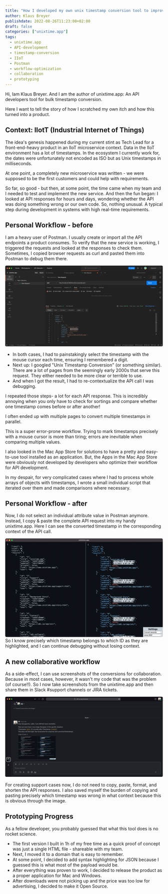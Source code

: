 ```yaml
---
title: "How I developed my own unix timestamp conversion tool to improve API developer workflows"
author: Klaus Breyer
publishdate: 2022-08-26T11:23:00+02:00
draft: false
categories: ["unixtime.app"]
tags:
  - unixtime.app
  - API-development
  - timestamp-conversion
  - IIoT
  - Postman
  - workflow-optimization
  - collaboration
  - prototyping
---
```


Hi, Iam Klaus Breyer. And I am the author of unixtime.app: An API developers tool for bulk timestamp conversion.

Here I want to tell the story of how I scratched my own itch and how this turned into a product.

## Context: IIotT (Industrial Internet of Things)

The idea's genesis happened during my current stint as Tech Lead for a front-end-heavy product in an IIoT microservice context. Data in the IIoT environment has a lot of timestamps. In the ecosystem I currently work for, the dates were unfortunately not encoded as ISO but as Unix timestamps in milliseconds.

At one point, a completely new microservice was written - we were supposed to be the first customers and could help with requirements.

So far, so good - but then, at some point, the time came when my team and I needed to test and implement the new service. And then the fun began: I looked at API responses for hours and days, wondering whether the API was doing something wrong or our own code. So, nothing unusual. A typical step during development in systems with high real-time requirements.

## Personal Workflow - before

I am a heavy user of Postman. I usually create or import all the API endpoints a product consumes. To verify that the new service is working, I triggered the requests and looked at the responses to check them. Sometimes, I copied browser requests as curl and pasted them into Postman to debug them there.

![Old Workflow](postman-old-workflow.png)

- In both cases, I had to painstakingly select the timestamp with the mouse cursor each time, ensuring I remembered a digit.
- Next up: I googled "Unix Timestamp Conversion" (or something similar). There are a lot of pages from the seemingly early 2000s that serve this request. They either needed to be more clear or terrible to use.
- And when I got the result, I had to re-contextualize the API call I was debugging.

I repeated those steps- a lot for each API response. This is incredibly annoying when you only have to check for sortings and compare whether one timestamp comes before or after another!

I often ended up with multiple pages to convert multiple timestamps in parallel.

This is a super error-prone workflow. Trying to mark timestamps precisely with a mouse cursor is more than tiring; errors are inevitable when comparing multiple values.

I also looked in the Mac App Store for solutions to have a pretty and easy-to-use tool installed as an application. But, the Apps in the Mac App Store were obviously not developed by developers who optimize their workflow for API development.

In my despair, for very complicated cases where I had to process whole arrays of objects with timestamps, I wrote a small individual script that iterated over them and made comparisons where necessary.

## Personal Workflow - after

Now, I do not select an individual attribute value in Postman anymore. Instead, I copy & paste the complete API request into my handy unixtime.app. Here I can see the converted timestamp in the corresponding context of the API call.

![New workflow](unixtime.app-workflow.png)
So I know precisely which timestamp belongs to which ID as they are highlighted, and I can continue debugging without losing context.

## A new collaborative workflow

As a side-effect, I can use screenshots of the conversions for collaboration. Because in most cases, however, it wasn't my code that was the problem (of course!!). So I now take screenshots from the unixtime.app and then share them in Slack #support channels or JIRA tickets.

![Slack workflow](slack-support-message.png)

For creating support cases now, I do not need to copy, paste, format, and shorten the API responses. I also saved myself the burden of copying and pasting precisely which timestamp was wrong in what context because this is obvious through the image.

## Prototyping Progress

As a fellow developer, you probably guessed that what this tool does is no rocket science.

- The first version I built in 1h of my free time as a quick proof of concept was just a single HTML file - shareable with my team.
- Next, I moved it to a domain that is easy to remember.
- At some point, I decided to add syntax highlighting for JSON because I guessed this is what most of the payload would be.
- After everything was proven to work, I decided to release the product as a proper application for Mac and Windows.
- After downloads were not picking up and the price was too low for advertising, I decided to make it Open Source.
